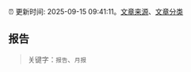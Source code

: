 :alarm_clock: 更新时间: 2025-09-15 09:41:11。[文章来源](/README.md)、[文章分类](/TAGS.md)

## 报告


> 关键字：`报告`、`月报`



